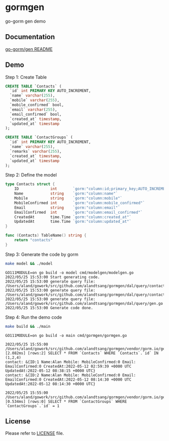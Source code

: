 # gormgen
go-gorm gen demo

## Documentation

[go-gorm/gen README](https://github.com/go-gorm/gen/blob/master/README.md)

## Demo

Step 1: Create Table

```sql
CREATE TABLE `Contacts` (
  `id` int PRIMARY KEY AUTO_INCREMENT,
  `name` varchar(255),
  `mobile` varchar(255),
  `mobile_confirmed` bool,
  `email` varchar(255),
  `email_confirmed` bool,
  `created_at` timestamp,
  `updated_at` timestamp
);

CREATE TABLE `ContactGroups` (
  `id` int PRIMARY KEY AUTO_INCREMENT,
  `name` varchar(255),
  `remarks` varchar(255),
  `created_at` timestamp,
  `updated_at` timestamp
);
```

Step 2: Define the model

```go
type Contacts struct {
	ID              int       `gorm:"column:id;primary_key;AUTO_INCREMENT"`
	Name            string    `gorm:"column:name"`
	Mobile          string    `gorm:"column:mobile"`
	MobileConfirmed int       `gorm:"column:mobile_confirmed"`
	Email           string    `gorm:"column:email"`
	EmailConfirmed  int       `gorm:"column:email_confirmed"`
	CreatedAt       time.Time `gorm:"column:created_at"`
	UpdatedAt       time.Time `gorm:"column:updated_at"`
}

func (Contacts) TableName() string {
	return "contacts"
}
```

Step 3: Generate the code by gorm

```bash
make model && ./model
```

```
GO111MODULE=on go build -o model cmd/modelgen/modelgen.go
2022/05/25 15:53:00 Start generating code.
2022/05/25 15:53:00 generate query file: /Users/aland/gowork/src/github.com/alandtsang/gormgen/dal/query/contacts.gen.go
2022/05/25 15:53:00 generate query file: /Users/aland/gowork/src/github.com/alandtsang/gormgen/dal/query/contactgroups.gen.go
2022/05/25 15:53:00 generate query file: /Users/aland/gowork/src/github.com/alandtsang/gormgen/dal/query/gen.go
2022/05/25 15:53:00 Generate code done.
```

Step 4: Run the demo code

```bash
make build && ./main
```

```
GO111MODULE=on go build -o main cmd/gormgen/gormgen.go

2022/05/25 15:55:00 /Users/aland/gowork/src/github.com/alandtsang/gormgen/vendor/gorm.io/gen/do.go:603
[2.082ms] [rows:2] SELECT * FROM `Contacts` WHERE `Contacts`.`id` IN (1,2,4)
contact: &{ID:1 Name:Alan Mobile: MobileConfirmed:0 Email: EmailConfirmed:0 CreatedAt:2022-05-12 02:59:39 +0000 UTC UpdatedAt:2022-05-12 08:38:15 +0000 UTC}
contact: &{ID:2 Name:Alan Mobile: MobileConfirmed:0 Email: EmailConfirmed:0 CreatedAt:2022-05-12 08:14:30 +0000 UTC UpdatedAt:2022-05-12 08:14:30 +0000 UTC}

2022/05/25 15:55:00 /Users/aland/gowork/src/github.com/alandtsang/gormgen/vendor/gorm.io/gen/do.go:603
[0.534ms] [rows:0] SELECT * FROM `ContactGroups` WHERE `ContactGroups`.`id` = 1
```

## License

Please refer to [LICENSE](https://github.com/alandtsang/gormgen/blob/master/LICENSE) file.
